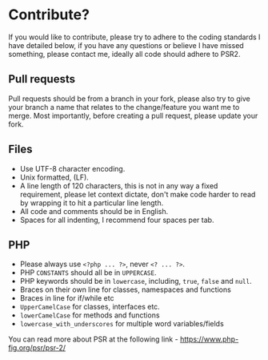 # Contribute?

If you would like to contribute, please try to adhere to the coding standards I have detailed below, if you have any questions or believe I have missed something, please contact me, ideally all code should adhere to PSR2.

## Pull requests

Pull requests should be from a branch in your fork, please also try to give your branch a name that relates to the change/feature you want me to merge. Most importantly, before creating a pull request, please update your fork.

## Files

* Use UTF-8 character encoding.
* Unix formatted, (LF).
* A line length of 120 characters, this is not in any way a fixed requirement, please let context dictate, don't make code harder to read by wrapping it to hit a particular line length.
* All code and comments should be in English.
* Spaces for all indenting, I recommend four spaces per tab.

## PHP

* Please always use ```<?php ... ?>```, never ```<? ... ?>```.
* PHP ```CONSTANTS``` should all be in ```UPPERCASE```.
* PHP keywords should be in ```lowercase```, including, ```true```, ```false``` and ```null```.
* Braces on their own line for classes, namespaces and functions
* Braces in line for if/while etc
* ```UpperCamelCase``` for classes, interfaces etc.
* ```lowerCamelCase``` for methods and functions
* ```lowercase_with_underscores``` for multiple word variables/fields

You can read more about PSR at the following link - 
https://www.php-fig.org/psr/psr-2/
